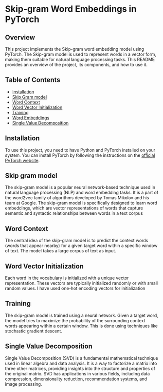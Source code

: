 # Skip-gram Word Embeddings in PyTorch

## Overview

This project implements the Skip-gram word embedding model using PyTorch. The Skip-gram model is used to represent words in a vector form, making them suitable for natural language processing tasks. This README provides an overview of the project, its components, and how to use it.

## Table of Contents

- [Installation](#installation)
- [Skip Gram model](##Skipgrammodel)
- [Word Context](#preprocessing)
- [Word Vector Initialization](#word)
- [Training](#training)
- [Word Embeddings](#visualizing-word-embeddings)
- [Single Value Decomposition](#svd)


## Installation

To use this project, you need to have Python and PyTorch installed on your system. You can install PyTorch by following the instructions on the [official PyTorch website](https://pytorch.org/).

## Skip gram model

The skip-gram model is a popular neural network-based technique used in natural language processing (NLP) and word embedding tasks. It is a part of the word2vec family of algorithms developed by Tomas Mikolov and his team at Google. The skip-gram model is specifically designed to learn word embeddings, which are vector representations of words that capture semantic and syntactic relationships between words in a text corpus


## Word Context
The central idea of the skip-gram model is to predict the context words (words that appear nearby) for a given target word within a specific window of text. The model takes a large corpus of text as input.

## Word Vector Initialization
Each word in the vocabulary is initialized with a unique vector representation. These vectors are typically initialized randomly or with small random values. I have used one-hot encoding vectors for initialization

## Training
The skip-gram model is trained using a neural network. Given a target word, the model tries to maximize the probability of the surrounding context words appearing within a certain window. This is done using techniques like stochastic gradient descent.

## Single Value Decomposition
Single Value Decomposition (SVD) is a fundamental mathematical technique used in linear algebra and data analysis. It is a way to factorize a matrix into three other matrices, providing insights into the structure and properties of the original matrix. SVD has applications in various fields, including data compression, dimensionality reduction, recommendation systems, and image processing.
